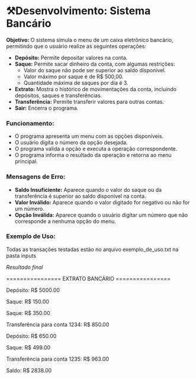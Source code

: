 # ⚒️Desenvolvimento: Sistema Bancário

**Objetivo:** O sistema simula o menu de um caixa eletrônico bancário, permitindo que o usuário realize as seguintes operações:

- **Depósito:** Permite depositar valores na conta.
- **Saque:** Permite sacar dinheiro da conta, com algumas restrições:
  - Valor do saque não pode ser superior ao saldo disponível.
  - Valor máximo por saque é de R$ 500,00.
  - Quantidade máxima de saques por dia é 3.
- **Extrato:** Mostra o histórico de movimentações da conta, incluindo depósitos, saques e transferências.
- **Transferência:** Permite transferir valores para outras contas.
- **Sair:** Encerra o programa.

### Funcionamento:
- O programa apresenta um menu com as opções disponíveis.
- O usuário digita o número da opção desejada.
- O programa valida a opção e executa a operação correspondente.
- O programa informa o resultado da operação e retorna ao menu principal.

### Mensagens de Erro:

- **Saldo Insuficiente:** Aparece quando o valor do saque ou da transferência é superior ao saldo disponível na conta.
- **Valor Inválido:** Aparece quando o valor digitado for negativo ou não for um número.
- **Opção Inválida:** Aparece quando o usuário digitar um número que não corresponde a nenhuma opção do menu.

### Exemplo de Uso:

Todas as transações testadas estão no arquivo exemplo_de_uso.txt na pasta inputs

*Resultado final*

================ EXTRATO BANCÁRIO ================

Depósito: R$ 5000.00

Saque: R$ 150.00

Saque: R$ 350.00

Transferência para conta 1234: R$ 850.00

Depósito: R$ 650.00

Saque: R$ 499.00

Transferência para conta 1235: R$ 963.00


Saldo: R$ 2838.00
